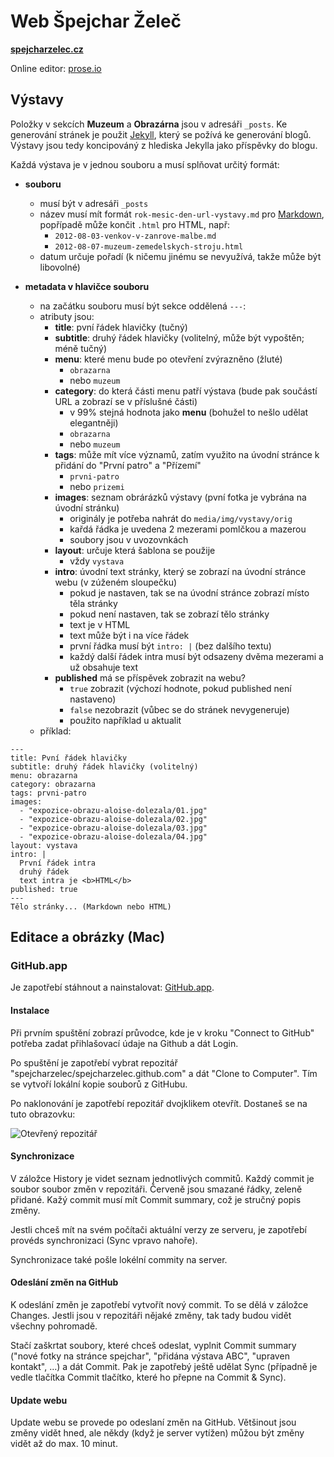 # Web Špejchar Želeč
**[spejcharzelec.cz](http://spejcharzelec.cz)**

Online editor: [prose.io](http://prose.io/)

## Výstavy
Položky v sekcích **Muzeum** a **Obrazárna** jsou v adresáři `_posts`.
Ke generování stránek je použit [Jekyll](http://jekyllrb.com/), který se požívá ke generování blogů. Výstavy jsou tedy koncipováný z hlediska Jekylla jako příspěvky do blogu.


Každá výstava je v jednou souboru a musí splňovat určitý formát:

 - **souboru**
 	- musí být v adresáři `_posts`
 	- název musí mít formát `rok-mesic-den-url-vystavy.md` pro [Markdown](http://daringfireball.net/projects/markdown/basics), popřípadě může končit `.html` pro HTML, např:
 		- `2012-08-03-venkov-v-zanrove-malbe.md`
		- `2012-08-07-muzeum-zemedelskych-stroju.html`
	- datum určuje pořadí (k ničemu jinému se nevyužívá, takže může být libovolné)

 - **metadata v hlavičce souboru**
 	- na začátku souboru musí být sekce oddělená `---`:
 	- atributy jsou:
 		- **title**: pvní řádek hlavičky (tučný)
 		- **subtitle**: druhý řádek hlavičky (volitelný, může být vypoštěn; méně tučný)
 		- **menu**: které menu bude po otevření zvýrazněno (žluté)
 			- `obrazarna`
 			- nebo `muzeum`
 		- **category**: do která části menu patří výstava (bude pak součástí URL a zobrazí se v příslušné části)
 			- v 99% stejná hodnota jako **menu** (bohužel to nešlo udělat elegantněji)
 			- `obrazarna`
 			- nebo `muzeum`
 		- **tags**: může mít více významů, zatím využito na úvodní stránce k přidání do "První patro" a "Přízemí"
 			- `prvni-patro`
 			- nebo `prizemi`
 		- **images**: seznam obrárázků výstavy (pvní fotka je vybrána na úvodní stránku)
 			- originály je potřeba nahrát do `media/img/vystavy/orig`
 			- kařdá řádka je uvedena 2 mezerami pomlčkou a mazerou
 			- soubory jsou v uvozovnkách
 		- **layout**: určuje která šablona se použije
 			- vždy `vystava`
 		- **intro**: úvodní text stránky, který se zobrazí na úvodní stránce webu (v zúženém sloupečku)
 			- pokud je nastaven, tak se na úvodní stránce zobrazí místo těla stránky
 			- pokud není nastaven, tak se zobrazí tělo stránky
 			- text je v HTML
 			- text může být i na více řádek
 			- první řádka musí být `intro: |` (bez dalšího textu)
 			- každý další řádek intra musí být odsazeny dvěma mezerami a už obsahuje text
 		- **published** má se příspěvek zobrazit na webu?
 			- `true` zobrazit (výchozí hodnote, pokud published není nastaveno)
 			- `false` nezobrazit (vůbec se do stránek nevygeneruje)
 			- použito například u aktualit
 	- příklad:

```
---
title: Pvní řádek hlavičky
subtitle: druhý řádek hlavičky (volitelný)
menu: obrazarna
category: obrazarna
tags: prvni-patro
images:
  - "expozice-obrazu-aloise-dolezala/01.jpg"
  - "expozice-obrazu-aloise-dolezala/02.jpg"
  - "expozice-obrazu-aloise-dolezala/03.jpg"
  - "expozice-obrazu-aloise-dolezala/04.jpg"
layout: vystava
intro: |
  První řádek intra
  druhý řádek
  text intra je <b>HTML</b>
published: true
---
Tělo stránky... (Markdown nebo HTML)
```
## Editace a obrázky (Mac)

### GitHub.app
Je zapotřebí stáhnout a nainstalovat: [GitHub.app](http://mac.github.com/).

#### Instalace
Při prvním spuštění zobrazí průvodce, kde je v kroku "Connect to GitHub" potřeba zadat přihlašovací údaje na Github a dát Login.

Po spuštění je zapotřebí vybrat repozitář "spejcharzelec/spejcharzelec.github.com" a dát "Clone to Computer". Tím se vytvoří lokální kopie souborů z GitHubu.

Po naklonování je zapotřebí repozitář dvojklikem otevřít. Dostaneš se na tuto obrazovku:

![Otevřený repozitář](http://mac.github.com/images/promo-screenshot.png)

#### Synchronizace
V záložce History je videt seznam jednotlivých commitů. Každý commit je soubor soubor změn v repozitáři. Červeně jsou smazané řádky, zeleně přidané. Kažý commit musí mít Commit summary, což je stručný popis změny.

Jestli chceš mít na svém počítači aktuální verzy ze serveru, je zapotřebí provéds synchronizaci (Sync vpravo nahoře).

Synchronizace také pošle lokélní commity na server.

#### Odeslání změn na GitHub
K odeslání změn je zapotřebí vytvořít nový commit. To se dělá v záložce Changes. Jestli jsou v repozitáři nějaké změny, tak tady budou vidět všechny pohromadě.

Stačí zaškrtat soubory, které chceš odeslat, vyplnit Commit summary ("nové fotky na stránce spejchar", "přidána výstava ABC", "upraven kontakt", …) a dát Commit. Pak je zapotřebý ještě udělat Sync (případně je vedle tlačítka Commit tlačítko, které ho přepne na Commit & Sync).

#### Update webu
Update webu se provede po odeslaní změn na GitHub. Většinout jsou změny vidět hned, ale někdy (když je server vytížen) můžou být změny vidět až do max. 10 minut.